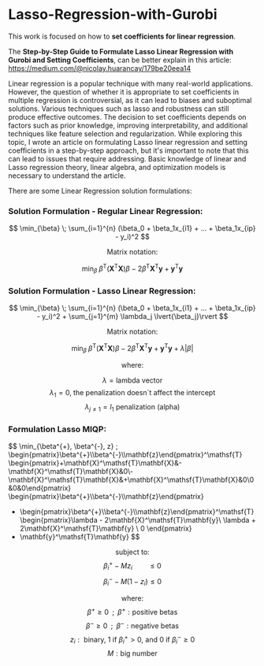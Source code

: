 # Lasso-Regression-with-Gurobi

This work is focused on how to **set coefficients for linear regression**.

The **Step-by-Step Guide to Formulate Lasso Linear Regression with Gurobi and Setting Coefficients**, can be better explain in this article: https://medium.com/@nicolay.huarancay/179be20eea14

Linear regression is a popular technique with many real-world applications. However, the question of whether it is appropriate to set coefficients in multiple regression is controversial, as it can lead to biases and suboptimal solutions. Various techniques such as lasso and robustness can still produce effective outcomes. The decision to set coefficients depends on factors such as prior knowledge, improving interpretability, and additional techniques like feature selection and regularization. While exploring this topic, I wrote an article on formulating Lasso linear regression and setting coefficients in a step-by-step approach, but it's important to note that this can lead to issues that require addressing. Basic knowledge of linear and Lasso regression theory, linear algebra, and optimization models is necessary to understand the article.

There are some Linear Regression solution formulations:

### Solution Formulation - Regular Linear Regression:

$$ \min_{\beta} \; \sum_{i=1}^{n} (\beta_0 + \beta_1x_{i1} + ... + \beta_1x_{ip}  -  y_i)^2 $$

$$ \text{Matrix notation:} $$

$$ \min_{\beta} \; \beta^\mathsf{T}(\mathbf{X}^\mathsf{T} \mathbf{X})\beta -2\beta^\mathsf{T} \mathbf{X}^\mathsf{T} \mathbf{y} + \mathbf{y}^\mathsf{T} \mathbf{y} $$

### Solution Formulation - Lasso Linear Regression:

$$ \min_{\beta} \; \sum_{i=1}^{n} (\beta_0 + \beta_1x_{i1} + ... + \beta_1x_{ip}  -  y_i)^2 + \sum_{j=1}^{m} \lambda_j \lvert{\beta_j}\rvert $$

$$ \text{Matrix notation:} $$

$$ \min_{\beta} \; \beta^\mathsf{T}(\mathbf{X}^\mathsf{T} \mathbf{X})\beta -2\beta^\mathsf{T} \mathbf{X}^\mathsf{T} \mathbf{y} + \mathbf{y}^\mathsf{T} \mathbf{y} + \lambda \lvert{\beta}\rvert $$

$$ \text{where:} $$

$$ \lambda = \mbox{lambda vector} $$
$$ \lambda_1 = 0 , \; \text{the penalization doesn´t affect the intercept}  $$
$$ \lambda_{j \neq 1} = l_{1} \text{ penalization (alpha)} $$

### Formulation Lasso MIQP:

$$ \min_{\beta^{+}, \beta^{-}, z} \; 
\begin{pmatrix}\beta^{+}\\\beta^{-}\\\mathbf{z}\end{pmatrix}^\mathsf{T} 
\begin{pmatrix}+\mathbf{X}^\mathsf{T}\mathbf{X}&-\mathbf{X}^\mathsf{T}\mathbf{X}&0\\-\mathbf{X}^\mathsf{T}\mathbf{X}&+\mathbf{X}^\mathsf{T}\mathbf{X}&0\\0&0&0\end{pmatrix}
\begin{pmatrix}\beta^{+}\\\beta^{-}\\\mathbf{z}\end{pmatrix} 
+ \begin{pmatrix}\beta^{+}\\\beta^{-}\\\mathbf{z}\end{pmatrix}^\mathsf{T}  \begin{pmatrix}\lambda - 2\mathbf{X}^\mathsf{T}\mathbf{y}\\ \lambda + 2\mathbf{X}^\mathsf{T}\mathbf{y} \\ 0 \end{pmatrix}
+ \mathbf{y}^\mathsf{T}\mathbf{y} $$

$$ \text{subject to:} $$
$$ \beta^{+}_{i} - Mz_i \;\;\;\;\;\;\;\;\; \leq 0 $$
$$ \beta^{-}_{i} - M(1-z_i) \leq 0 $$

$$ \text{where:} $$
$$ \beta^{+} \geq 0 \; \; ; \; \; \beta^{+}: \text{positive betas} $$
$$ \beta^{-} \geq 0 \; \; ; \; \; \beta^{-}: \text{negative betas} $$
$$ z_i: \text{ binary, 1 if } \beta^{+}_{i} > 0 \text{, and 0 if } \beta^{-}_{i} \geq 0 $$
$$ M: \text{big number} $$
